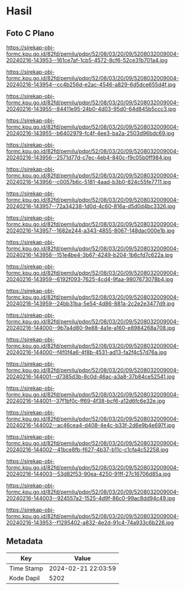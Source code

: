 # Hasil

## Foto C Plano

https://sirekap-obj-formc.kpu.go.id/82fd/pemilu/pdpr/52/08/03/20/09/5208032009004-20240216-143953--161ce7af-1cb5-4572-8cf6-52ce31b701a4.jpg

https://sirekap-obj-formc.kpu.go.id/82fd/pemilu/pdpr/52/08/03/20/09/5208032009004-20240216-143954--cc4b256d-e2ac-4546-a829-6d5dce655d4f.jpg

https://sirekap-obj-formc.kpu.go.id/82fd/pemilu/pdpr/52/08/03/20/09/5208032009004-20240216-143955--84411e95-24b0-4d03-95d0-64d845b5ccc3.jpg

https://sirekap-obj-formc.kpu.go.id/82fd/pemilu/pdpr/52/08/03/20/09/5208032009004-20240216-143955--b6402979-fc4f-4ee3-ba2a-2503d96bdc69.jpg

https://sirekap-obj-formc.kpu.go.id/82fd/pemilu/pdpr/52/08/03/20/09/5208032009004-20240216-143956--2571d77d-c7ec-4eb4-840c-f9c05b0ff984.jpg

https://sirekap-obj-formc.kpu.go.id/82fd/pemilu/pdpr/52/08/03/20/09/5208032009004-20240216-143956--c0057b6c-5181-4aad-b3b0-824c55fe7711.jpg

https://sirekap-obj-formc.kpu.go.id/82fd/pemilu/pdpr/52/08/03/20/09/5208032009004-20240216-143957--72a34238-1d0d-4c60-816a-d5d0d4bc3326.jpg

https://sirekap-obj-formc.kpu.go.id/82fd/pemilu/pdpr/52/08/03/20/09/5208032009004-20240216-143957--1682e244-a343-4855-8067-148dac000e1b.jpg

https://sirekap-obj-formc.kpu.go.id/82fd/pemilu/pdpr/52/08/03/20/09/5208032009004-20240216-143958--151e4be4-3b67-4249-b204-1b6cfd7c622a.jpg

https://sirekap-obj-formc.kpu.go.id/82fd/pemilu/pdpr/52/08/03/20/09/5208032009004-20240216-143959--6192f093-7625-4cd4-9faa-9807673078b4.jpg

https://sirekap-obj-formc.kpu.go.id/82fd/pemilu/pdpr/52/08/03/20/09/5208032009004-20240216-143959--24bb31ba-5e54-4d86-881a-2c2e2e3477d9.jpg

https://sirekap-obj-formc.kpu.go.id/82fd/pemilu/pdpr/52/08/03/20/09/5208032009004-20240216-144000--9b7a4d80-9e88-4a1e-a160-e8984268a708.jpg

https://sirekap-obj-formc.kpu.go.id/82fd/pemilu/pdpr/52/08/03/20/09/5208032009004-20240216-144000--f4f0f4a6-4f8b-4531-ad13-fa2f4c57d76a.jpg

https://sirekap-obj-formc.kpu.go.id/82fd/pemilu/pdpr/52/08/03/20/09/5208032009004-20240216-144001--d7385d3b-8c0d-46ac-a3a8-37b84ce52541.jpg

https://sirekap-obj-formc.kpu.go.id/82fd/pemilu/pdpr/52/08/03/20/09/5208032009004-20240216-144001--37f1bf0c-ff69-4f38-bcf6-a12d6fc6e32e.jpg

https://sirekap-obj-formc.kpu.go.id/82fd/pemilu/pdpr/52/08/03/20/09/5208032009004-20240216-144002--ac46cea4-d408-4e4c-b33f-2d6e9b4e697f.jpg

https://sirekap-obj-formc.kpu.go.id/82fd/pemilu/pdpr/52/08/03/20/09/5208032009004-20240216-144002--41bce8fb-f627-4b37-b11c-c1cfa4c52258.jpg

https://sirekap-obj-formc.kpu.go.id/82fd/pemilu/pdpr/52/08/03/20/09/5208032009004-20240216-144003--53d82f53-90ea-4250-91ff-27c16706d85a.jpg

https://sirekap-obj-formc.kpu.go.id/82fd/pemilu/pdpr/52/08/03/20/09/5208032009004-20240216-144003--924557a2-1525-4d9f-86c0-99ac8dd94c49.jpg

https://sirekap-obj-formc.kpu.go.id/82fd/pemilu/pdpr/52/08/03/20/09/5208032009004-20240216-143953--f1295402-a832-4e2d-91c4-74a933c6b226.jpg


## Metadata

| Key        | Value               |
| ---------- | ------------------- |
| Time Stamp | 2024-02-21 22:03:59 |
| Kode Dapil | 5202                |



